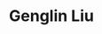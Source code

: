---
layout: page
title: Genglin Liu
description: CS MS student
img: assets/img/students/genglin.jpeg
importance: 5
category: "Students"
---